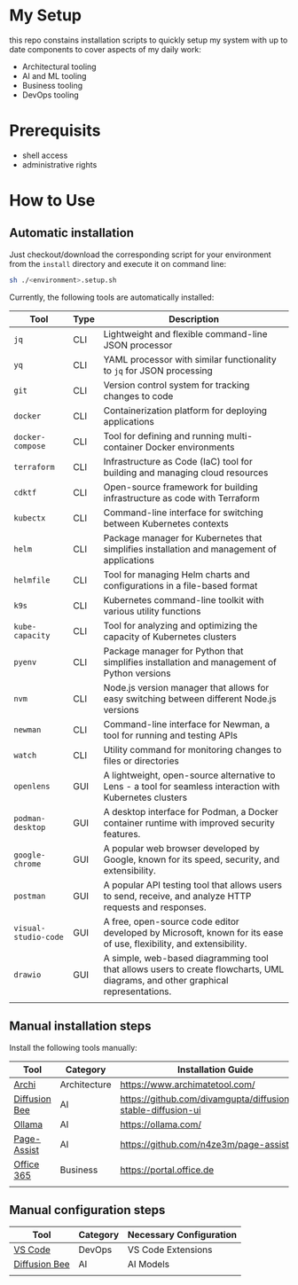 # My Setup

this repo constains installation scripts to quickly setup my system with up to date components to cover aspects of my daily work:

* Architectural tooling
* AI and ML tooling
* Business tooling
* DevOps tooling
  
# Prerequisits

* shell access
* administrative rights

# How to Use

## Automatic installation

Just checkout/download the corresponding script for your environment from the `install` directory and execute it on command line:

```bash
sh ./<environment>.setup.sh
```

Currently, the following tools are automatically installed:

| **Tool**             | **Type** | **Description**                                                                                                                 |
| -------------------- | -------- | ------------------------------------------------------------------------------------------------------------------------------- |
| `jq`                 | CLI      | Lightweight and flexible command-line JSON processor                                                                            |
| `yq`                 | CLI      | YAML processor with similar functionality to `jq` for JSON processing                                                           |
| `git`                | CLI      | Version control system for tracking changes to code                                                                             |
| `docker`             | CLI      | Containerization platform for deploying applications                                                                            |
| `docker-compose`     | CLI      | Tool for defining and running multi-container Docker environments                                                               |
| `terraform`          | CLI      | Infrastructure as Code (IaC) tool for building and managing cloud resources                                                     |
| `cdktf`              | CLI      | Open-source framework for building infrastructure as code with Terraform                                                        |
| `kubectx`            | CLI      | Command-line interface for switching between Kubernetes contexts                                                                |
| `helm`               | CLI      | Package manager for Kubernetes that simplifies installation and management of applications                                      |
| `helmfile`           | CLI      | Tool for managing Helm charts and configurations in a file-based format                                                         |
| `k9s`                | CLI      | Kubernetes command-line toolkit with various utility functions                                                                  |
| `kube-capacity`      | CLI      | Tool for analyzing and optimizing the capacity of Kubernetes clusters                                                           |
| `pyenv`              | CLI      | Package manager for Python that simplifies installation and management of Python versions                                       |
| `nvm`                | CLI      | Node.js version manager that allows for easy switching between different Node.js versions                                       |
| `newman`             | CLI      | Command-line interface for Newman, a tool for running and testing APIs                                                          |
| `watch`              | CLI      | Utility command for monitoring changes to files or directories                                                                  |
| `openlens`           | GUI      | A lightweight, open-source alternative to Lens - a tool for seamless interaction with Kubernetes clusters                       |
| `podman-desktop`     | GUI      | A desktop interface for Podman, a Docker container runtime with improved security features.                                     |
| `google-chrome`      | GUI      | A popular web browser developed by Google, known for its speed, security, and extensibility.                                    |
| `postman`            | GUI      | A popular API testing tool that allows users to send, receive, and analyze HTTP requests and responses.                         |
| `visual-studio-code` | GUI      | A free, open-source code editor developed by Microsoft, known for its ease of use, flexibility, and extensibility.              |
| `drawio`             | GUI      | A simple, web-based diagramming tool that allows users to create flowcharts, UML diagrams, and other graphical representations. |
|                      |          |                                                                                                                                 |

## Manual installation steps

Install the following tools manually:

| **Tool**                                 | **Category** | **Installation Guide**                                         |
| ---------------------------------------- | ------------ | -------------------------------------------------------------- |
| [Archi](doc/architecture/archi.md)       | Architecture | https://www.archimatetool.com/                                 |
| [Diffusion Bee](doc/ai/diffusion-bee.md) | AI           | https://github.com/divamgupta/diffusionbee-stable-diffusion-ui |
| [Ollama](doc/ai/ollama.md)               | AI           | https://ollama.com/                                            |
| [Page-Assist](doc/ai/page-assist.md)     | AI           | https://github.com/n4ze3m/page-assist                          |
| [Office 365](doc/business/office365.md)  | Business     | https://portal.office.de                                       |
|                                          |              |                                                                |

## Manual configuration steps

| **Tool**                                 | **Category** | **Necessary Configuration** |
| ---------------------------------------- | ------------ | --------------------------- |
| [VS Code](doc/devops/vscode.md)          | DevOps       | VS Code Extensions          |
| [Diffusion Bee](doc/ai/diffusion-bee.md) | AI           | AI Models                   |
|                                          |              |                             |